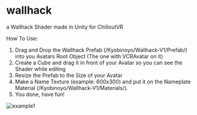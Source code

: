 # wallhack
a Wallhack Shader made in Unity for ChilloutVR

How To Use:
1. Drag and Drop the Wallhack Prefab (/Kyobinoyo/Wallhack-V1/Prefab/) into you Avatars Root Object (The one with VCRAvatar on it)
2. Create a Cube and drag it in front of your Avatar so you can see the Shader while editing
3. Resize the Prefab to the Size of your Avatar
4. Make a Name Texture (example: 600x300) and put it on the Nameplate Material (/Kyobinoyo/Wallhack-V1/Materials/).
5. You done, have fun!

![example1](https://github.com/Kyobinoyo/wallhack/pictures/1.png?raw=true)
